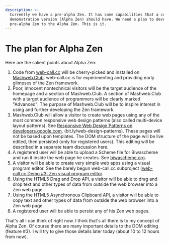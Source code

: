 ```yaml
---
description: >-
  Currently we have a pre-alpha Zen. It has some capabilities that a complete
  demonstration version (Alpha Zen) should have. We need a plan to develop the
  pre-alpha Zen to the Alpha Zen. This is it.
---
```


# The plan for Alpha Zen

Here are the salient points about Alpha Zen:

1. Code from [web-call.cc](https://web-call.cc/) will be cherry-picked and installed on [Mashweb.Club](https://mashweb.club/).  web-call.cc is for experimenting and providing early glimpses of the Zen framework.
2. Poor, innocent nontechnical visitors will be the target audience of the homepage and a section of Mashweb.Club.  A section of Mashweb.Club with a target audience of programmers will be clearly marked "Advanced".  The purpose of Mashweb.Club will be to inspire interest in using and further developing the Zen framework.
3. Mashweb.Club will allow a visitor to create web pages using any of the most common responsive web design patterns \(also called multi-device layout patterns\).  See [Responsive Web Design Patterns on developers.google.com](https://developers.google.com/web/fundamentals/design-and-ux/responsive/patterns), \(bit.ly/web-design-patterns\).   These pages will not be based upon templates.  The DOM structure of the page will be live edited, then persisted \(only for registered users\).  This editing will be described in a separate team discussion here.
4. A registered user will be able to upload a Scheme file for Biwascheme and run it inside the web page he creates.  See [biwascheme.org](https://www.biwascheme.org/).
5. A visitor will be able to create very simple web apps using a visual program editor.  See the barely begun web-call.cc subproject \([web-call.cc Demo \#3: Zen visual program editor](https://web-call.cc/visual-programming.html).
6. Using the HTML5 Drag and Drop API, a visitor will be able to drag and drop text and other types of data from outside the web browser into a Zen web page.
7. Using the HTML5 Asynchronous Clipboard API, a visitor will be able to copy text and other types of data from outside the web browser into a Zen web page.
8. A registered user will be able to persist any of his Zen web pages.

That's all I can think of right now. I think that's all there is to my concept of Alpha Zen. Of course there are many important details to the DOM editing \(feature \#3\). I will try to give those details later today \(about 10 to 12 hours from now\).

